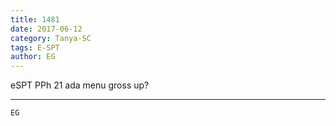 ```yaml
---
title: 1481
date: 2017-06-12
category: Tanya-SC
tags: E-SPT
author: EG
---
```


eSPT PPh 21 ada menu gross up?

---



`EG`
